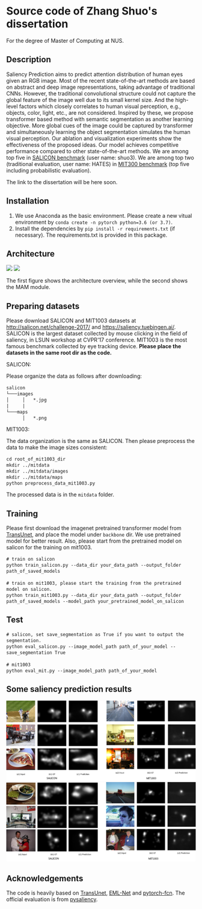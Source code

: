 # Source code of Zhang Shuo's dissertation
For the degree of Master of Computing at NUS. 

## Description
Saliency Prediction aims to predict attention distribution of
human eyes given an RGB image. Most of the recent state-of-the-art methods are based on abstract and deep image representations, taking
advantage of traditional CNNs. However, the traditional convolutional
structure could not capture the global feature of the image well due to its
small kernel size. And the high-level factors which closely correlates to
human visual perception, e.g., objects, color, light, etc., are not considered.
Inspired by these, we propose transformer based method with semantic
segmentation as another learning objective. More global cues of the image
could be captured by transformer and simultaneously learning the object
segmentation simulates the human visual perception. Our ablation and
visualization experiments show the effectiveness of the proposed ideas. Our
model achieves competitive performance compared to other state-of-the-art
methods. We are among top five in [SALICON benchmark](https://competitions.codalab.org/competitions/17136#results) (user name: shuo3). We are among top two (traditional evaluation, user name: HATES) in [MIT300 benchmark](https://saliency.tuebingen.ai/) (top five including probabilistic evaluation).

The link to the dissertation will be here
soon.

## Installation
1. We use Anaconda as the basic environment. Please create a new vitual environment by
 ```conda create -n pytorch python=3.6 (or 3.7)```.
2. Install the dependencies by ```pip install -r requirements.txt``` (if necessary).
The requirements.txt is provided in this package.

## Architecture
<img src="assets/overview.png">
<img src="assets/MAM.png">

The first figure shows the architecture overview, while the second shows the MAM module.

## Preparing datasets
Please download SALICON and MIT1003 datasets at http://salicon.net/challenge-2017/ and https://saliency.tuebingen.ai/.
SALICON is the largest dataset collected by mouse clicking in the field of saliency, in LSUN workshop at CVPR'17 conference. MIT1003 is the most famous benchmark collected by eye tracking device.
**Please place the datasets in the same root dir as the code.**

SALICON:

Please organize the data as follows after downloading:
```
salicon
└───images
│     │   *.jpg
|     |
└───maps
      │   *.png
```

MIT1003:

The data organization is the same as SALICON. Then please preprocess the data to make the image sizes consistent:
```commandline
cd root_of_mit1003_dir
mkdir ../mitdata
mkdir ../mitdata/images
mkdir ../mitdata/maps
python preprocess_data_mit1003.py
```
The processed data is in the ```mitdata``` folder.

## Training
Please first download the imagenet pretrained transformer model from [TransUnet](https://github.com/Beckschen/TransUNet), and 
place the model under ```backbone``` dir. We use pretrained model for better result. Also, please start from the pretrained model on salicon for the training on mit1003.
```commandline
# train on salicon
python train_salicon.py --data_dir your_data_path --output_folder path_of_saved_models

# train on mit1003, please start the training from the pretrained model on salicon.
python train_mit1003.py --data_dir your_data_path --output_folder path_of_saved_models --model_path your_pretrained_model_on_salicon
```

## Test
```commandline
# salicon, set save_segmentation as True if you want to output the segmentation.
python eval_salicon.py --image_model_path path_of_your_model --save_segmentation True

# mit1003
python eval_mit.py --image_model_path path_of_your_model
```

## Some saliency prediction results
<img src="assets/quali.png">
<img src="assets/quali2.png">

## Acknowledgements
The code is heavily based on [TransUnet](https://github.com/Beckschen/TransUNet), [EML-Net](https://github.com/SenJia/EML-NET-Saliency) and [pytorch-fcn](https://github.com/wkentaro/pytorch-fcn).
The official evaluation is from [pysaliency](https://github.com/matthias-k/pysaliency).
